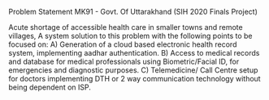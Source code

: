 Problem Statement MK91 - Govt. Of Uttarakhand (SIH 2020 Finals Project)

Acute shortage of accessible health care in smaller towns and remote villages, A system solution to this problem with the following points to be focused on:
A) Generation of a cloud based electronic health record system, implementing aadhar authentication.
B) Access to medical records and database for medical professionals using Biometric/Facial ID, for emergencies and diagnostic purposes.
C) Telemedicine/ Call Centre setup for doctors implementing DTH or 2 way communication technology without being dependent on ISP.


